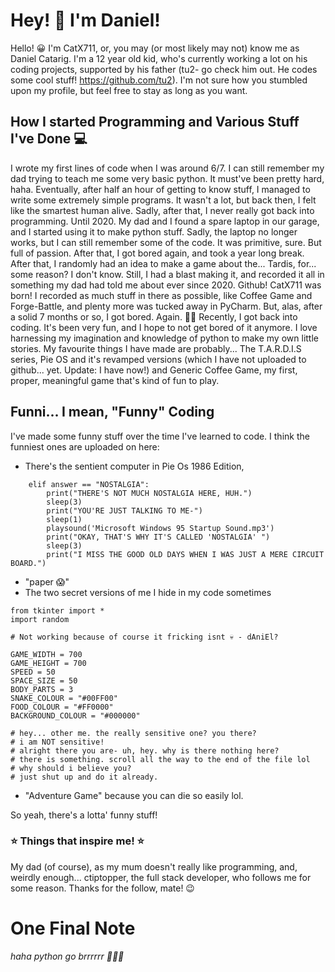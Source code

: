 # Hey! 👋 I'm Daniel!

Hello! 😀 I'm CatX711, or, you may (or most likely may not) know me as Daniel Catarig.
I'm a 12 year old kid, who's currently working a lot on his coding projects, supported by 
his father (tu2- go check him out. He codes some cool stuff! https://github.com/tu2).
I'm not sure how you stumbled upon my profile, but feel free to stay as long as you want.

## How I started Programming and Various Stuff I've Done 💻

I wrote my first lines of code when I was around 6/7. I can still remember my dad trying to teach me some very basic python.
It must've been pretty hard, haha. Eventually, after half an hour of getting to know stuff, I managed to write
some extremely simple programs. It wasn't a lot, but back then, I felt like the smartest human alive.
Sadly, after that, I never really got back into programming. Until 2020.
My dad and I found a spare laptop in our garage, and I started using it to make python stuff.
Sadly, the laptop no longer works, but I can still remember some of the code. It was primitive, sure. But full of passion.
After that, I got bored again, and took a year long break. After that, I randomly had an idea to make a game about the...
Tardis, for... some reason? I don't know. Still, I had a blast making it, and recorded it all in something my dad had
told me about ever since 2020. Github! CatX711 was born!
I recorded as much stuff in there as possible, like Coffee Game and Forge-Battle, and plenty more was tucked away in PyCharm.
But, alas, after a solid 7 months or so, I got bored. Again. 🤦‍♂️
Recently, I got back into coding. It's been very fun, and I hope to not get bored of it anymore.
I love harnessing my imagination and knowledge of python to make my own little stories. 
My favourite things I have made are probably... The T.A.R.D.I.S series, Pie OS and it's revamped versions (which I have not uploaded to github... yet. Update: I have now!) and Generic Coffee Game, my first, proper, meaningful game that's kind of fun to play.

## Funni... I mean, "Funny" Coding

I've made some funny stuff over the time I've learned to code. I think the funniest ones are uploaded on here:
- There's the sentient computer in Pie Os 1986 Edition,

```
    elif answer == "NOSTALGIA":
        print("THERE'S NOT MUCH NOSTALGIA HERE, HUH.")
        sleep(3)
        print("YOU'RE JUST TALKING TO ME-")
        sleep(1)
        playsound('Microsoft Windows 95 Startup Sound.mp3')
        print("OKAY, THAT'S WHY IT'S CALLED 'NOSTALGIA' ")
        sleep(3)
        print("I MISS THE GOOD OLD DAYS WHEN I WAS JUST A MERE CIRCUIT BOARD.")

```
- "paper 😱"
- The two secret versions of me I hide in my code sometimes

```
from tkinter import *
import random

# Not working because of course it fricking isnt 💀 - dAniEl?

GAME_WIDTH = 700
GAME_HEIGHT = 700
SPEED = 50
SPACE_SIZE = 50
BODY_PARTS = 3
SNAKE_COLOUR = "#00FF00"
FOOD_COLOUR = "#FF0000"
BACKGROUND_COLOUR = "#000000"
```

```
# hey... other me. the really sensitive one? you there?
# i am NOT sensitive!
# alright there you are- uh, hey. why is there nothing here?
# there is something. scroll all the way to the end of the file lol
# why should i believe you?
# just shut up and do it already.
```
- "Adventure Game" because you can die so easily lol.

So yeah, there's a lotta' funny stuff!



### ⭐️ Things that inspire me! ⭐️

My dad (of course), as my mum doesn't really like programming, and, weirdly enough... ctiptopper, the full stack developer, who follows me for some reason. Thanks for the follow, mate! 😉

# One Final Note

*haha python go brrrrrr 👨🏻‍💻*


<!---
CatX711/CatX711 is a ✨ special ✨ repository because its `README.md` (this file) appears on your GitHub profile.
You can click the Preview link to take a look at your changes.
--->
